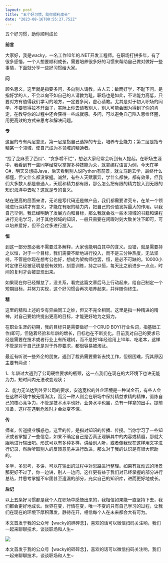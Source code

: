 ```yaml
---
layout: post
title: "五个好习惯，助你顺利成长"
date: "2023-08-16T00:55:27.752Z"
---
```

五个好习惯，助你顺利成长

**前言**

大家好，我是wacky，一名工作10年的.NET开发工程师。在职场打拼多年，有了很多感悟，一个人想要顺利成长，需要培养很多好的习惯来帮助自己做对做好一些事情，下面就分享一些好习惯给大家。

****问****

顾名思义，这里就是指要多问，多向别人请教。古人云：敏而好学，不耻下问。是指好学的人，不会以向不如自己的人请教为耻。职场也是如此，不论能力高低，只要对方有值得我们学习的地方，一定要多问，虚心请教。尤其是对于初入职场的同学，不要觉得拉不开面子，实际上你去请教别人，别人可能会因为得到了你的肯定，在教导你的过程中还会获得一些成就感。多问，可以避免自己陷入思维怪圈，用更高效的方式来思考和解决问题。

**专**

这里的专有两层意思，第一层是指自己选择的专业，培养专业能力；第二层是指专精某一个领域，使自己成为本领域的精通者。

“捡了芝麻丢了西瓜”、“贪多嚼不烂”，想必大家经常会听到有人提起。在职场生涯中，我看到有一些同学经常以掌握多种技能为荣，就拿编程语言为例，今天在学C#，明天又想搞Java，后天看到别人说Python有前景，就立马跑去学，最终什么都懂，但又什么都没掌握。诚然，有些人天赋禀异，学什么都快，都有效果，但我们大多数人都是普通人，天赋和精力都有限，那么怎么把有限的精力投入到无限的知识海洋中去呢？这就是专的含义。

站在更高的层面来讲，无论是写代码还是做产品，我们都需要讲究专，在某一个领域进行深耕才有意义，才能在有限的精力内，把自己的价值发挥最大的作用。以我自己举例，我已经明确了发展方向和目标，那么我就会找一些本领域的书籍和课程进行充电学习，对于其他领域的知识，一般只需要在闲暇时刻大致关注下即可，可以培养爱好，但不会过多进行投入。

**恒**

到这一部分想必我不需要过多解释，大家也能明白其中的含义。没错，就是需要持之以恒，对于一个目标，我们需要不断地进行投入，而不是三分钟热度，无法坚持。不管是你现在想考公也好，想成为架构师也罢，恒，是必不可缺的。10000小时定律已经被证明是很有效的，刻意训练，持之以恒，每天比之前进步一点点，时间的复利才会被显现出来。

如果现在你已经懈怠了，没关系，看完这篇文章后马上行动起来，给自己制定一个短期目标，并努力实现，这个好习惯会再次培养起来，并伴随你终生。

**精**

这里的精和上述的专有异曲同工之妙，但又不完全相同。这里是指一种精进的精神，对自己要始终提出更高的目标，才能更好地为之努力。

在职业生涯的初期，我的目标只是需要做好一个CRUD BOY(行业名词，指基础工作)即可，但随着经验和年龄的增长，目标也在不断变化。目前我对自己的要求已经是需要在技术或者行业上有所建树，而不是把1年经验用上10年、吃老本，这样不管是对于自己还是对于外界要求，都很容易被淘汰。

最近有听说一些外企的朋友，遇到了裁员需要重新去找工作，但很困难，究其原因主要有两点：

1、年龄过大遇到了公司硬性要求的瓶颈，这一点我们在现在的大环境下也许无能为力，短时间内无法改变现状；

2、能力无法达到外界公司的要求，安逸宽松的外企环境是一种试金石，有些人会在这种环境中被无情淘汰，而另一种人则会在职场中保持精益求精的精神，锻炼自己的核心竞争力，不管是技术水平也好，业务水平也罢，总有一样拿的出手。提前准备，这样在遇到危难时才会处变不惊。

**传**

师者，传道授业解惑也。这里的传，是指对知识的传播、传授。当你学习了一些知识或者掌握了一些信息，如果不确定自己是否真正理解其中的内容或精髓，那就大胆地进行输出吧。形式可以有多种多样，讲给别人听，或者像我现在这样用文字进行记录，然后听取别人的反馈意见并进行改进，那么对于我的认识是有很大帮助的。

多学，多思考，多讲，可以在输出的过程中对思路进行整理。如果有互动式的场景那更好不过了，你一边讲，别人一边问，这样更有益于我们对已经掌握的部分进行总结，并思考掌握不牢固甚至遗漏的部分，充实自己的知识库，进而更好地成长。

**后记**

以上五条好习惯都是我个人在职场中感悟出来的，我相信如果能一直坚持下去，我们都会更好地成长。世界在变，行情在变，唯一不变的只有自己学习的过程，让我们在现在的环境下厚积薄发，静待花开，相信每个人在未来都会大有可为。

本文首发于我的公众号【wacky的碎碎念】，喜欢的话可以微信扫码关注哟，我们一起来聊聊技术，谈谈职场和人生~

![](https://img2023.cnblogs.com/blog/443744/202308/443744-20230815211350410-1482509050.png)

本文首发于我的公众号【wacky的碎碎念】，喜欢的话可以微信扫码关注哟，我们一起来聊聊技术，谈谈职场和人生~